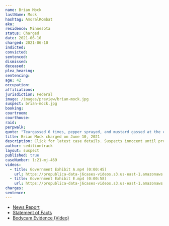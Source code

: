 ```yaml
---
name: Brian Mock
lastName: Mock
hashtag: AmoralKombat
aka:
residence: Minnesota
status: Charged
date: 2021-06-10
charged: 2021-06-10
indicted:
convicted:
sentenced:
dismissed:
deceased:
plea_hearing:
sentencing:
age: 42
occupation:
affiliations:
jurisdiction: Federal
image: /images/preview/brian-mock.jpg
suspect: brian-mock.jpg
booking:
courtroom:
courthouse:
raid:
perpwalk:
quote: "Teargassed 6 times, pepper sprayed, and mustard gassed at the end."
title: Brian Mock charged on June 10, 2021
description: Click for latest case details. Suspects innocent until proven guilty.
author: seditiontrack
layout: suspect
published: true
caseNumber: 1:21-mj-469
videos:
  - title: Government Exhibit A.mp4 (0:00:45)
    url: https://propublica-data-j6cases-videos.s3.us-east-1.amazonaws.com/bb29da80ce2a013960702cde48001122.mp4
  - title: Government Exhibit E.mp4 (0:00:58)
    url: https://propublica-data-j6cases-videos.s3.us-east-1.amazonaws.com/b3faf460ce2a013960702cde48001122.mp4
charges:
sentence:
---
```


- [News Report](https://minnesota.cbslocal.com/2021/06/11/minneapolis-man-brian-mock-accused-of-assaulting-officer-in-jan-6-u-s-capitol-attack/)
- [Statement of Facts](https://www.justice.gov/usao-dc/case-multi-defendant/file/1403426/download)
- [Bodycam Evidence (Video)](https://twitter.com/alanfeuer/status/1407784550986563584)
